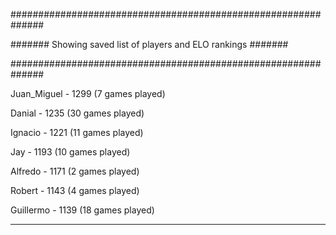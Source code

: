 ##############################################################

####### Showing saved list of players and ELO rankings #######

##############################################################


Juan_Miguel - 1299 (7 games played)


Danial - 1235 (30 games played)


Ignacio - 1221 (11 games played)


Jay - 1193 (10 games played)


Alfredo - 1171 (2 games played)


Robert - 1143 (4 games played)


Guillermo - 1139 (18 games played)



--------------------------------------------------------------
